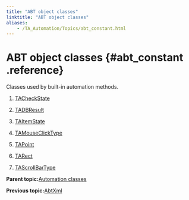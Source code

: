 ```yaml
--- 
title: "ABT object classes"
linktitle: "ABT object classes"
aliases: 
    - /TA_Automation/Topics/abt_constant.html
---
```

# ABT object classes {#abt_constant .reference}

Classes used by built-in automation methods.

1.  [TACheckState](../../TA_Automation/Topics/abt_TACheckState.html)  

2.  [TADBResult](../../TA_Automation/Topics/abt_TADBResult.html)  

3.  [TAItemState](../../TA_Automation/Topics/abt_TAItemState.html)  

4.  [TAMouseClickType](../../TA_Automation/Topics/abt_TAMouseClickType.html)  

5.  [TAPoint](../../TA_Automation/Topics/abt_TAPoint.html)  

6.  [TARect](../../TA_Automation/Topics/abt_TARect.html)  

7.  [TAScrollBarType](../../TA_Automation/Topics/abt_TAScrollBarType.html)  


**Parent topic:**[Automation classes](../../TA_Automation/Topics/abt_methods_abt.html)

**Previous topic:**[AbtXml](../../TA_Automation/Topics/abt_AbtXML.html)

